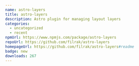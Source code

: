 ```yaml
---
name: astro-layers
title: astro-layers
description: Astro plugin for managing layout layers
categories:
  - uncategorized
  - recent
npmUrl: https://www.npmjs.com/package/astro-layers
repoUrl: https://github.com/filrak/astro-layers
homepageUrl: https://github.com/filrak/astro-layers#readme
badge: new
downloads: 267
---
```

